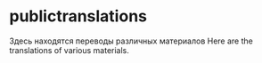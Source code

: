 # publictranslations
Здесь находятся переводы различных материалов
Here are the translations of various materials.
